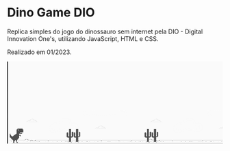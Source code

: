 # Dino Game DIO
Replica simples do jogo do dinossauro sem internet pela DIO - Digital Innovation One's, utilizando JavaScript, HTML e CSS.

Realizado em 01/2023.

![screenshot](./img/print.PNG?raw=true "screenshot")
